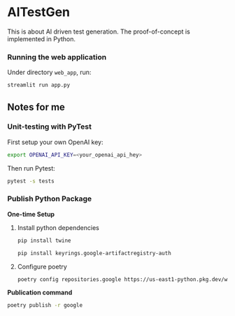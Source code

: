# AITestGen 

This is about AI driven test generation. 
The proof-of-concept is implemented in Python. 

### Running the web application

Under directory `web_app`, run: 

```BASH 
streamlit run app.py 
```

## Notes for me 

### Unit-testing with PyTest 

First setup your own OpenAI key: 

```BASH 
export OPENAI_API_KEY=<your_openai_api_hey>
```

Then run Pytest: 

```BASH 
pytest -s tests 
``` 

### Publish Python Package 

**One-time Setup**

1. Install python dependencies 
    ```BASH
    pip install twine 
    ```
    ```BASH
    pip install keyrings.google-artifactregistry-auth
    ```

2. Configure poetry 
    ```BASH 
    poetry config repositories.google https://us-east1-python.pkg.dev/wfchiang-dev/python-repo/
    ```

**Publication command**

```BASH
poetry publish -r google 
```